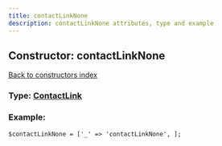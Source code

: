 ```yaml
---
title: contactLinkNone
description: contactLinkNone attributes, type and example
---
```

## Constructor: contactLinkNone  
[Back to constructors index](index.md)






### Type: [ContactLink](../types/ContactLink.md)


### Example:

```
$contactLinkNone = ['_' => 'contactLinkNone', ];
```  


